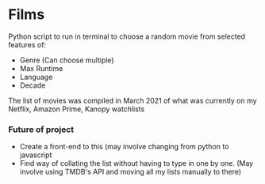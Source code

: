 # Films

Python script to run in terminal to choose a random movie from selected features of:
- Genre (Can choose multiple)
- Max Runtime
- Language
- Decade

The list of movies was compiled in March 2021 of what was currently on my Netflix, Amazon Prime, Kanopy watchlists

### Future of project
- Create a front-end to this (may involve changing from python to javascript
- Find way of collating the list without having to type in one by one. (May involve using TMDB's API and moving all my lists manually to there)
